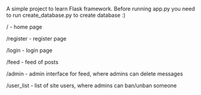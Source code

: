 A simple project to learn Flask framework.
Before running app.py you need to run create_database.py to create database :)

/ - home page

/register - register page

/login - login page

/feed - feed of posts

/admin - admin interface for feed, where admins can delete messages

/user_list - list of site users, where admins can ban/unban someone 